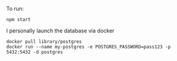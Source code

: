 To run:

    npm start

I personally launch the database via docker

    docker pull library/postgres
    docker run --name my-postgres -e POSTGRES_PASSWORD=pass123 -p 5432:5432 -d postgres
